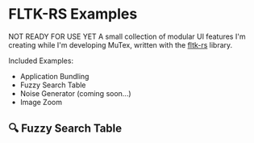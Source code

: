 # FLTK-RS Examples
NOT READY FOR USE YET
A small collection of modular UI features I'm creating while I'm developing MuTex, written with the [fltk-rs](https://github.com/MoAlyousef/fltk-rs) library.

Included Examples:
- Application Bundling
- Fuzzy Search Table
- Noise Generator (coming soon...)
- Image Zoom

## 🔍 Fuzzy Search Table

